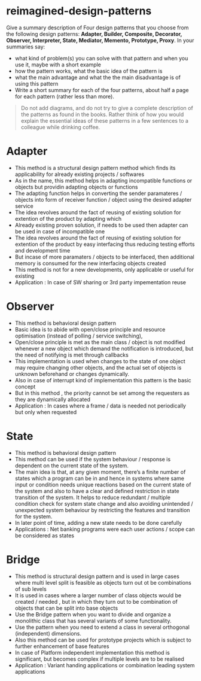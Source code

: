 ﻿# reimagined-design-patterns

Give a summary description of Four design patterns that you choose from the following design patterns: **Adapter,  Builder, Composite, Decorator, Observer, Interpreter, State, Mediator, Memento, Prototype, Proxy**. In your summaries say:

- what kind of problem(s) you can solve with that pattern and when you use it, maybe with a short example
- how the pattern works, what the basic idea of the pattern is
- what the main advantage and what the the main disadvantage is of using this pattern
- Write a short summary for each of the four patterns, about half a page for each pattern (rather less than more). 

> Do not add diagrams, and do not try to give a complete description of the patterns as found in the books. Rather think of how you would explain the essential ideas of these patterns in a few sentences to a colleague while drinking coffee.

# Adapter

- This method is a structural design pattern method which finds its applicability for already existing projects / softwares
- As in the name, this method helps in adapting incompatible functions or objects but providin adapting objects or functions
- The adapting function helps in converting the  sender paramateres / objects  into form of receiver function / object using the desired adapter service 
- The idea revolves around the fact of reusing of existing solution for extention of the product by adapting which 
- Already existing proven solution, if needs to be used then adapter can be used in case of incompatible one
- The idea revolves around the fact of reusing of existing solution for extention of the product by easy interfacing thus reducing testing efforts and development time
- But incase of more paramaters / objects to be interfaced, then additional memory is consumed for the new interfacing objects created
- This method is not for a new developments, only applicable or useful for existing
- Application : In case of SW sharing or 3rd party impementation reuse


# Observer 
- This method is behavioral design pattern
- Basic idea is to abide with open/close principle and resource optimisation (instead of polling / service switching),
- Open/close principle is met as the main class / object is not  modified whenever a new object which demand the notification is introduced, but the need of notifying is met through callbacks
- This implementation is used when changes to the state of one object may require changing other objects, and the actual set of objects is unknown beforehand or changes dynamically.
- Also in case of interrupt kind of implementation this pattern is the basic concept 
- But in this method , the priority cannot be set among the requesters as they are dynamically allocated
- Application : In cases where a frame / data is needed not periodically but only when requested 


# State
- This method is behavioral design pattern
- This method can be used if the system behaviour / response is dependent on the current state of the system.
- The main idea is that, at any given moment, there’s a finite number of states which a program can be in and hence in systems where 
same input or condition needs unique reactions based on the current state of the system and also to have a clear and defined restriction in
state transition of the system. It helps to reduce redundant / multiple condition check for system state change and also avoiding 
unintended / unexpected system behaviour by restricting the features and transition for the system.
- In later point of time, adding a new state needs to be done carefully
- Applications : Net banking programs were each user actions / scope can be considered as states


# Bridge 
- This method is structural design pattern and is used in large cases where multi level split is feasible as objects turn out ot be combinations of sub levels
- It is used in cases where a larger number of class objects would be created / needed , but in which they turn out to be combination of objects that can be split into base objects
- Use the Bridge pattern when you want to divide and organize a monolithic class that has several variants of some functionality.
- Use the pattern when you need to extend a class in several orthogonal (independent) dimensions.
- Also this method can be used for prototype projects which is subject to further enhancement of base features
- In case of Platform independent implementation this method is significant, but becomes complex if multiple levels are to be realised
- Application : Variant handing applications or combination leading system applications